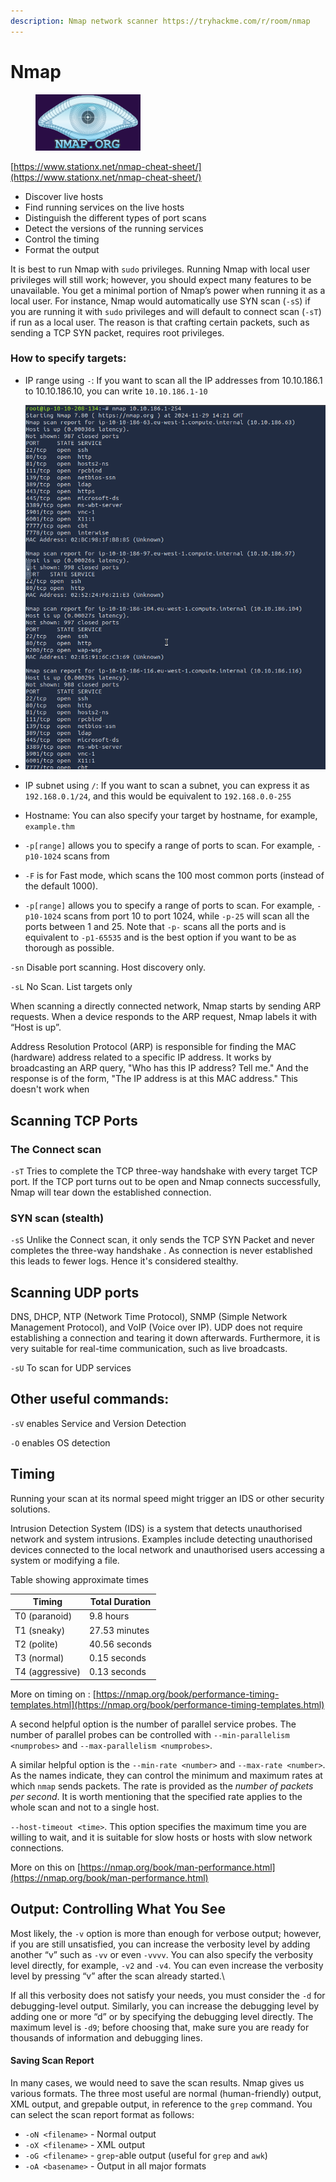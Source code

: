 ```yaml
---
description: Nmap network scanner https://tryhackme.com/r/room/nmap
---
```


# Nmap

<figure><img src="../../.gitbook/assets/sitelogo.png" alt=""><figcaption></figcaption></figure>

[https://www.stationx.net/nmap-cheat-sheet/](https://www.stationx.net/nmap-cheat-sheet/)

* Discover live hosts
* Find running services on the live hosts
* Distinguish the different types of port scans
* Detect the versions of the running services
* Control the timing
* Format the output

It is best to run Nmap with `sudo` privileges. Running Nmap with local user privileges will still work; however, you should expect many features to be unavailable. You get a minimal portion of Nmap’s power when running it as a local user. For instance, Nmap would automatically use SYN scan (`-sS`) if you are running it with `sudo` privileges and will default to connect scan (`-sT`) if run as a local user. The reason is that crafting certain packets, such as sending a TCP SYN packet, requires root privileges.

### How to specify targets:

* IP range using `-`: If you want to scan all the IP addresses from 10.10.186.1 to 10.10.186.10, you can write `10.10.186.1-10`
* ![](<../../.gitbook/assets/nmap ip range.PNG>)
* IP subnet using `/`: If you want to scan a subnet, you can express it as `192.168.0.1/24`, and this would be equivalent to `192.168.0.0-255`
* Hostname: You can also specify your target by hostname, for example, `example.thm`



* `-p[range]` allows you to specify a range of ports to scan. For example, `-p10-1024` scans from&#x20;
* `-F` is for Fast mode, which scans the 100 most common ports (instead of the default 1000).
* `-p[range]` allows you to specify a range of ports to scan. For example, `-p10-1024` scans from port 10 to port 1024, while `-p-25` will scan all the ports between 1 and 25. Note that `-p-` scans all the ports and is equivalent to `-p1-65535` and is the best option if you want to be as thorough as possible.

&#x20;`-sn` Disable port scanning. Host discovery only.

`-sL`  No Scan. List targets only



When scanning a directly connected network, Nmap starts by sending ARP requests. When a device responds to the ARP request, Nmap labels it with “Host is up”.

Address Resolution Protocol (ARP) is responsible for finding the MAC (hardware) address related to a specific IP address. It works by broadcasting an ARP query, "Who has this IP address? Tell me." And the response is of the form, "The IP address is at this MAC address." This doesn't work when&#x20;



## Scanning TCP Ports

### The Connect scan

`-sT` Tries to complete the TCP three-way handshake with every target TCP port. If the TCP port turns out to be open and Nmap connects successfully, Nmap will tear down the established connection.

### SYN scan (stealth)

`-sS` Unlike the Connect scan, it only sends the TCP SYN Packet and never completes the three-way handshake . As connection is never established this leads to fewer logs. Hence it's considered stealthy.&#x20;

## Scanning UDP ports

DNS, DHCP, NTP (Network Time Protocol), SNMP (Simple Network Management Protocol), and VoIP (Voice over IP). UDP does not require establishing a connection and tearing it down afterwards. Furthermore, it is very suitable for real-time communication, such as live broadcasts.

`-sU` To scan for UDP services

## Other useful commands:

`-sV` enables Service and Version Detection

`-O` enables OS detection

## Timing&#x20;

Running your scan at its normal speed might trigger an IDS or other security solutions.

Intrusion Detection System (IDS) is a system that detects unauthorised network and system intrusions. Examples include detecting unauthorised devices connected to the local network and unauthorised users accessing a system or modifying a file.

Table showing approximate times

| Timing          | Total Duration |
| --------------- | -------------- |
| T0 (paranoid)   | 9.8 hours      |
| T1 (sneaky)     | 27.53 minutes  |
| T2 (polite)     | 40.56 seconds  |
| T3 (normal)     | 0.15 seconds   |
| T4 (aggressive) | 0.13 seconds   |

More on timing on : [https://nmap.org/book/performance-timing-templates.html](https://nmap.org/book/performance-timing-templates.html)

A second helpful option is the number of parallel service probes. The number of parallel probes can be controlled with `--min-parallelism <numprobes>` and `--max-parallelism <numprobes>`.

A similar helpful option is the `--min-rate <number>` and `--max-rate <number>`. As the names indicate, they can control the minimum and maximum rates at which `nmap` sends packets. The rate is provided as the _number of packets per second_. It is worth mentioning that the specified rate applies to the whole scan and not to a single host.

&#x20;`--host-timeout <time>`. This option specifies the maximum time you are willing to wait, and it is suitable for slow hosts or hosts with slow network connections.

More on this on [https://nmap.org/book/man-performance.html](https://nmap.org/book/man-performance.html)

## Output: Controlling What You See

Most likely, the `-v` option is more than enough for verbose output; however, if you are still unsatisfied, you can increase the verbosity level by adding another “v” such as `-vv` or even `-vvvv`. You can also specify the verbosity level directly, for example, `-v2` and `-v4`. You can even increase the verbosity level by pressing “v” after the scan already started.\


If all this verbosity does not satisfy your needs, you must consider the `-d` for debugging-level output. Similarly, you can increase the debugging level by adding one or more “d” or by specifying the debugging level directly. The maximum level is `-d9`; before choosing that, make sure you are ready for thousands of information and debugging lines.

#### Saving Scan Report

In many cases, we would need to save the scan results. Nmap gives us various formats. The three most useful are normal (human-friendly) output, XML output, and grepable output, in reference to the `grep` command. You can select the scan report format as follows:

* `-oN <filename>` - Normal output
* `-oX <filename>` - XML output
* `-oG <filename>` - `grep`-able output (useful for `grep` and `awk`)
* `-oA <basename>` - Output in all major formats



